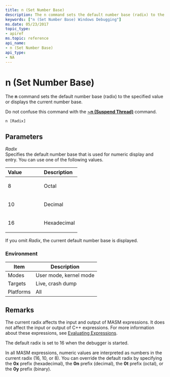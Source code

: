 ```yaml
---
title: n (Set Number Base)
description: The n command sets the default number base (radix) to the specified value or displays the current number base.Do not confuse this command with the ~n (Suspend Thread) command.
keywords: ["n (Set Number Base) Windows Debugging"]
ms.date: 05/23/2017
topic_type:
- apiref
ms.topic: reference
api_name:
- n (Set Number Base)
api_type:
- NA
---
```


# n (Set Number Base)


The **n** command sets the default number base (radix) to the specified value or displays the current number base.

Do not confuse this command with the [**~n (Suspend Thread)**](-n--suspend-thread-.md) command.

```dbgcmd
n [Radix]
```

## <span id="ddk_cmd_set_number_base_dbg"></span><span id="DDK_CMD_SET_NUMBER_BASE_DBG"></span>Parameters


<span id="_______Radix______"></span><span id="_______radix______"></span><span id="_______RADIX______"></span> *Radix*   
Specifies the default number base that is used for numeric display and entry. You can use one of the following values.

<table>
<colgroup>
<col width="50%" />
<col width="50%" />
</colgroup>
<thead>
<tr class="header">
<th align="left">Value</th>
<th align="left">Description</th>
</tr>
</thead>
<tbody>
<tr class="odd">
<td align="left"><p>8</p></td>
<td align="left"><p>Octal</p></td>
</tr>
<tr class="even">
<td align="left"><p>10</p></td>
<td align="left"><p>Decimal</p></td>
</tr>
<tr class="odd">
<td align="left"><p>16</p></td>
<td align="left"><p>Hexadecimal</p></td>
</tr>
</tbody>
</table>

 

If you omit *Radix*, the current default number base is displayed.

### Environment

|  Item  | Description          |
|--------|----------------------|
|Modes   |User mode, kernel mode|
|Targets |Live, crash dump      |
|Platforms|All                  |

 

## Remarks

The current radix affects the input and output of MASM expressions. It does not affect the input or output of C++ expressions. For more information about these expressions, see [Evaluating Expressions](evaluating-expressions.md).

The default radix is set to 16 when the debugger is started.

In all MASM expressions, numeric values are interpreted as numbers in the current radix (16, 10, or 8). You can override the default radix by specifying the **0x** prefix (hexadecimal), the **0n** prefix (decimal), the **0t** prefix (octal), or the **0y** prefix (binary).

 

 





